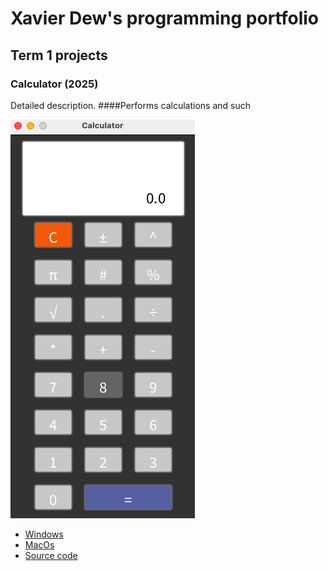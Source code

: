 # Xavier Dew's programming portfolio

## Term 1 projects

### Calculator (2025)

Detailed description.
####Performs calculations and such

![RunningCalculator](https://github.com/XavierDew/xd/blob/main/Images/%20Calc.png?raw=true)

* [Windows](https://github.com/XavierDew/xd/blob/main/src/Calc/windows-amd64.zip)
* [MacOs](https://github.com/XavierDew/xd/blob/main/src/Calc/macos-aarch64.zip)
* [Source code]()
